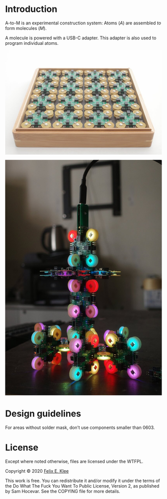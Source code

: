 Introduction
============

A-to-M is an experimental construction system: Atoms (*A*) are
assembled *to* form molecules (*M*).

A molecule is powered with a USB-C adapter. This adapter is also used
to program individual atoms.

![Set](images/set.jpg)

![Atomic tree](images/atomic-tree.jpg)


Design guidelines
=================

For areas without solder mask, don’t use components smaller than 0603.


License
=======

Except where noted otherwise, files are licensed under the WTFPL.

Copyright © 2020 [Felix E. Klee](felix.klee@inka.de)

This work is free. You can redistribute it and/or modify it under the
terms of the Do What The Fuck You Want To Public License, Version 2,
as published by Sam Hocevar. See the COPYING file for more details.
